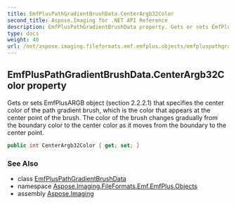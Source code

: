 ```yaml
---
title: EmfPlusPathGradientBrushData.CenterArgb32Color
second_title: Aspose.Imaging for .NET API Reference
description: EmfPlusPathGradientBrushData property. Gets or sets EmfPlusARGB object section 2.2.2.1 that specifies the center color of the path gradient brush which is the color that appears at the center point of the brush. The color of the brush changes gradually from the boundary color to the center color as it moves from the boundary to the center point
type: docs
weight: 40
url: /net/aspose.imaging.fileformats.emf.emfplus.objects/emfpluspathgradientbrushdata/centerargb32color/
---
```

## EmfPlusPathGradientBrushData.CenterArgb32Color property

Gets or sets EmfPlusARGB object (section 2.2.2.1) that specifies the center color of the path gradient brush, which is the color that appears at the center point of the brush. The color of the brush changes gradually from the boundary color to the center color as it moves from the boundary to the center point.

```csharp
public int CenterArgb32Color { get; set; }
```

### See Also

* class [EmfPlusPathGradientBrushData](../)
* namespace [Aspose.Imaging.FileFormats.Emf.EmfPlus.Objects](../../emfpluspathgradientbrushdata/)
* assembly [Aspose.Imaging](../../../)



